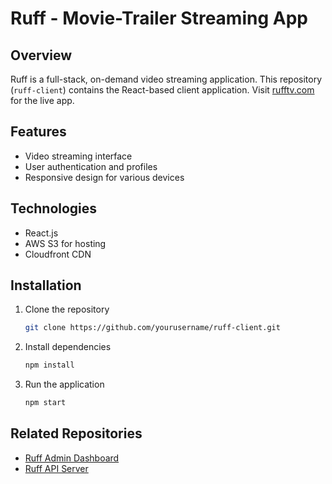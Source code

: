 # Ruff - Movie-Trailer Streaming App

## Overview
Ruff is a full-stack, on-demand video streaming application. This repository (`ruff-client`) contains the React-based client application. Visit [rufftv.com](http://rufftv.com) for the live app.

## Features
- Video streaming interface
- User authentication and profiles
- Responsive design for various devices

## Technologies
- React.js
- AWS S3 for hosting
- Cloudfront CDN

## Installation
1. Clone the repository
   ```bash
   git clone https://github.com/yourusername/ruff-client.git
   ```
2. Install dependencies
    ```bash
    npm install
    ```
3. Run the application
    ```bash
    npm start
    ```

## Related Repositories
- [Ruff Admin Dashboard](https://github.com/VincenzoMeschi/ruff-admin)
- [Ruff API Server](https://github.com/VincenzoMeschi/ruff-api)
